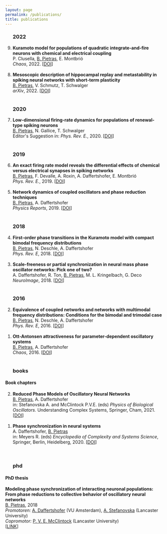 ```yaml
---
layout: page
permalink: /publications/
title: publications
---
```



<ol reversed>
  
  <h3 class="year">2022</h3>
  <li> <strong>Kuramoto model for populations of quadratic integrate-and-fire neurons with chemical and electrical coupling</strong><br/>
      P. Clusella, <ins>B. Pietras</ins>, E. Montbri&oacute;<br/>
      <em>Chaos</em>, 2022. [<a href="https://aip.scitation.org/doi/full/10.1063/5.0075285" target="_self">DOI</a>]</li><br/>
  
  <li> <strong>Mesoscopic description of hippocampal replay and metastability in spiking neural networks with short-term plasticity</strong><br/>
      <ins>B. Pietras</ins>, V. Schmutz, T. Schwalger<br/>
      <em>arXiv</em>, 2022. [<a href="https://arxiv.org/abs/2204.01675" target="_self">DOI</a>]</li><br/>
  
  
  <h3 class="year">2020</h3>
  <li> <strong>Low-dimensional firing-rate dynamics for populations of renewal-type spiking neurons</strong><br/>
      <ins>B. Pietras</ins>, N. Gallice, T. Schwalger<br/>
      Editor's Suggestion in: <em>Phys. Rev. E.</em>, 2020. [<a href="https://journals.aps.org/pre/abstract/10.1103/PhysRevE.102.022407" target="_self">DOI</a>]</li><br/>
  
  <h3 class="year">2019</h3>
  <li> <strong>An exact firing rate model reveals the differential effects of chemical versus electrical synapses in
spiking networks</strong><br/>
      <ins>B. Pietras</ins>, F. Devalle, A. Roxin, A. Daffertshofer, E. Montbri&oacute;<br/>
      <em>Phys. Rev. E.</em>, 2019. [<a href="https://journals.aps.org/pre/abstract/10.1103/PhysRevE.100.042412" target="_self">DOI</a>]</li><br/>
  
  <li> <strong>Network dynamics of coupled oscillators and phase reduction techniques</strong><br/>
      <ins>B. Pietras</ins>, A. Daffertshofer<br/>
      <em>Physics Reports</em>, 2019. [<a href="https://www.sciencedirect.com/science/article/pii/S0370157319302327" target="_self">DOI</a>]</li><br/>
  
  <h3 class="year">2018</h3>
  <li> <strong>First-order phase transitions in the Kuramoto model with compact bimodal frequency distributions</strong><br/>
      <ins>B. Pietras</ins>, N. Deschle, A. Daffertshofer<br/>
      <em>Phys. Rev. E</em>, 2018. [<a href="https://journals.aps.org/pre/abstract/10.1103/PhysRevE.98.062219" target="_self">DOI</a>]</li><br/>
  
  <li> <strong>Scale-freeness or partial synchronization in neural mass phase oscillator networks: Pick one of two?</strong><br/>
      A. Daffertshofer, R. Ton, <ins>B. Pietras</ins>, M. L. Kringelbach, G. Deco<br/>
      <em>NeuroImage</em>, 2018. [<a href="https://www.sciencedirect.com/science/article/pii/S1053811918302805" target="_self">DOI</a>]</li><br/>
        
  <h3 class="year">2016</h3>      
  <li><strong>Equivalence of coupled networks and networks with multimodal frequency distributions: Conditions for the bimodal and trimodal case</strong><br/>
      <ins>B. Pietras</ins>, N. Deschle, A. Daffertshofer<br/>
      <em>Phys. Rev. E</em>, 2016. [<a href="https://journals.aps.org/pre/abstract/10.1103/PhysRevE.94.052211" target="_self">DOI</a>]</li><br/>
  
  <li> <strong>Ott-Antonsen attractiveness for parameter-dependent oscillatory systems</strong><br/>
      <ins>B. Pietras</ins>, A. Daffertshofer<br/>
      <em>Chaos</em>, 2016. [<a href="https://aip.scitation.org/doi/10.1063/1.4963371" target="_self">DOI</a>]</li>

  <br>
  <h3 class="year">books</h3>
</ol>


<h4>Book chapters</h4>

<ol reversed>
  
  <li> <strong>Reduced Phase Models of Oscillatory Neural Networks</strong><br/>
      <ins>B. Pietras</ins>, A. Daffertshofer<br/>
      in: Stefanovska A. and McClintock P.V.E. (eds) <em>Physics of Biological Oscillators.</em> Understanding Complex Systems, Springer, Cham, 2021. [<a href="https://doi.org/10.1007/978-3-030-59805-1_3" target="_self">DOI</a>]</li><br/>
  
  <li> <strong>Phase synchronization in neural systems</strong><br/>
      A. Daffertshofer, <ins>B. Pietras</ins><br/>
      in: Meyers R. (eds) <em>Encyclopedia of Complexity and Systems Science</em>, Springer, Berlin, Heidelberg, 2020. [<a href="https://doi.org/10.1007/978-3-642-27737-5_693-1" target="_self">DOI</a>]</li><br/>

  <br>
  <h3 class="year">phd</h3>
  
</ol>

  
<h4>PhD thesis</h4>

<strong>Modeling phase synchronization of interacting neuronal populations: From phase reductions to collective behavior of oscillatory neural networks</strong><br/>
<ins>B. Pietras</ins>, 2018<br/>
<em>Promotoren:</em>   <a href="https://www.human-movement-sciences.nl/cd/scientfic-staff/marlow/" target="_self">A. Daffertshofer</a> (VU Amsterdam), <a href="https://www.lancaster.ac.uk/physics/about-us/people/aneta-stefanovska" target="_self">A. Stefanovska</a> (Lancaster University)<br/>
<em>Copromotor:</em>   <a href="https://www.lancaster.ac.uk/physics/about-us/people/peter-mcclintock" target="_self">P. V. E. McClintock</a> (Lancaster University)<br/>
[<a href="https://research.vu.nl/en/publications/modeling-phase-synchronization-of-interacting-neuronal-population" target="_self">LINK</a>]
     
     
